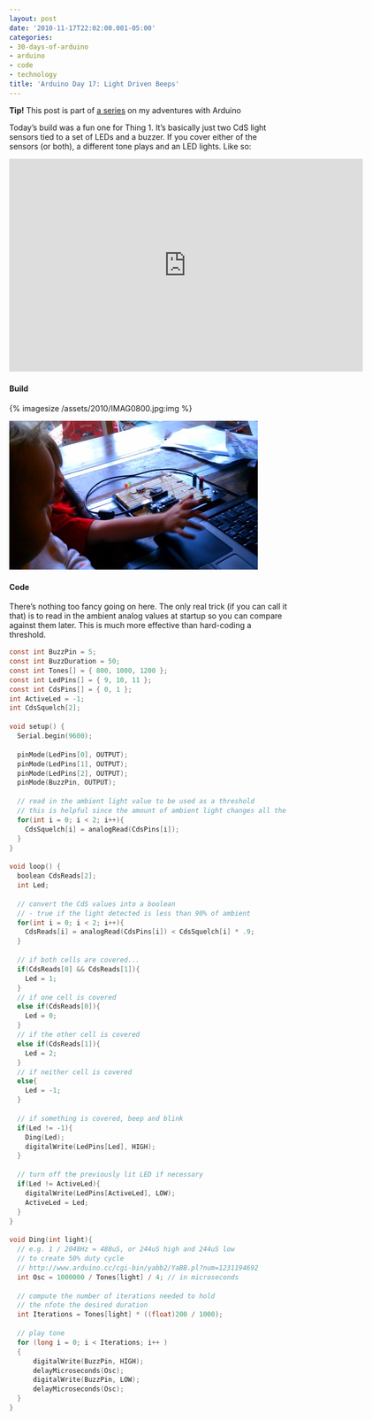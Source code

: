 ```yaml
---
layout: post
date: '2010-11-17T22:02:00.001-05:00'
categories:
- 30-days-of-arduino
- arduino
- code
- technology
title: 'Arduino Day 17: Light Driven Beeps'
---
```


**Tip!** This post is part of [a series](/search/label/30-days-of-arduino/) on my adventures with Arduino

Today’s build was a fun one for Thing 1. It’s basically just two CdS light sensors tied to a set of LEDs and a buzzer. If you cover either of the sensors (or both), a different tone plays and an LED lights. Like so:  

<iframe width="640" height="385" src="https://www.youtube.com/embed/NFDGEEr8ydQ" title="Arduino Day 17: Fun with light-controlled buzzers" frameborder="0" allow="accelerometer; autoplay; clipboard-write; encrypted-media; gyroscope; picture-in-picture; web-share" allowfullscreen></iframe>

#### Build

{% imagesize /assets/2010/IMAG0800.jpg:img %}

![](/assets/2010/IMAG0803.jpg)  

#### Code

There’s nothing too fancy going on here. The only real trick (if you can call it that) is to read in the ambient analog values at startup so you can compare against them later. This is much more effective than hard-coding a threshold.

```c
const int BuzzPin = 5;
const int BuzzDuration = 50; 
const int Tones[] = { 800, 1000, 1200 };
const int LedPins[] = { 9, 10, 11 };
const int CdsPins[] = { 0, 1 };
int ActiveLed = -1;
int CdsSquelch[2];

void setup() {
  Serial.begin(9600);

  pinMode(LedPins[0], OUTPUT);    
  pinMode(LedPins[1], OUTPUT);    
  pinMode(LedPins[2], OUTPUT);    
  pinMode(BuzzPin, OUTPUT);

  // read in the ambient light value to be used as a threshold
  // this is helpful since the amount of ambient light changes all the time
  for(int i = 0; i < 2; i++){
    CdsSquelch[i] = analogRead(CdsPins[i]);
  }  
}

void loop() {
  boolean CdsReads[2];
  int Led;
  
  // convert the CdS values into a boolean
  // - true if the light detected is less than 90% of ambient
  for(int i = 0; i < 2; i++){
    CdsReads[i] = analogRead(CdsPins[i]) < CdsSquelch[i] * .9;
  }

  // if both cells are covered...
  if(CdsReads[0] && CdsReads[1]){
    Led = 1; 
  }  
  // if one cell is covered
  else if(CdsReads[0]){
    Led = 0; 
  }
  // if the other cell is covered
  else if(CdsReads[1]){
    Led = 2; 
  }
  // if neither cell is covered
  else{
    Led = -1; 
  }
  
  // if something is covered, beep and blink
  if(Led != -1){
    Ding(Led); 
    digitalWrite(LedPins[Led], HIGH);
  }
  
  // turn off the previously lit LED if necessary
  if(Led != ActiveLed){
    digitalWrite(LedPins[ActiveLed], LOW);
    ActiveLed = Led;
  }
}

void Ding(int light){
  // e.g. 1 / 2048Hz = 488uS, or 244uS high and 244uS low
  // to create 50% duty cycle
  // http://www.arduino.cc/cgi-bin/yabb2/YaBB.pl?num=1231194692
  int Osc = 1000000 / Tones[light] / 4; // in microseconds
  
  // compute the number of iterations needed to hold
  // the nfote the desired duration
  int Iterations = Tones[light] * ((float)200 / 1000);
  
  // play tone
  for (long i = 0; i < Iterations; i++ )
  {
      digitalWrite(BuzzPin, HIGH);
      delayMicroseconds(Osc);
      digitalWrite(BuzzPin, LOW);
      delayMicroseconds(Osc);
  }  
}
```
